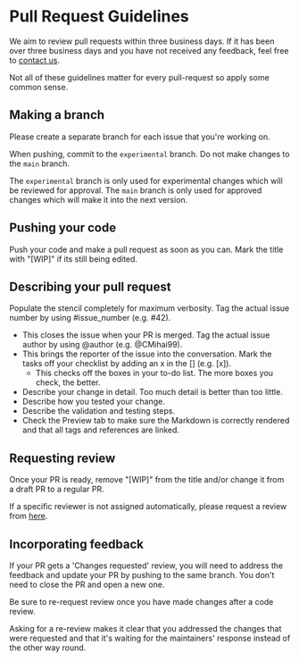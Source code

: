 <!-- SPDX-License-Identifier: MIT -->

# Pull Request Guidelines

We aim to review pull requests within three business days.
If it has been over three business days and you have not received any feedback, feel free to
[contact us](mailto:androteamfaq@gmail.com?subject=In%20regard%20with%20pull%20requests&body=Hey%20Fyndro%2C%20I%20am%20contacting%20you%20in%20regard%20with%20pull%20requests.%0D%0A%0D%0ABest%20wishes%2C%0D%0AYOUR%20NAME).

Not all of these guidelines matter for every pull-request so apply some common sense.

## Making a branch

Please create a separate branch for each issue that you're working on.

When pushing, commit to the ``experimental`` branch.
Do not make changes to the ``main`` branch.

The ``experimental`` branch is only used for experimental
changes which will be reviewed for approval.
The ``main`` branch is only used for approved changes
which will make it into the next version.

## Pushing your code

Push your code and make a pull request as soon as you can.
Mark the title with "[WIP]" if its still being edited.

## Describing your pull request

Populate the stencil completely for maximum verbosity.
Tag the actual issue number by using #issue_number (e.g. #42).
- This closes the issue when your PR is merged.
  Tag the actual issue author by using @author (e.g. @CMihai99).
- This brings the reporter of the issue into the conversation.
  Mark the tasks off your checklist by adding an x in the [] (e.g. [x]).
  - This checks off the boxes in your to-do list. The more boxes you check, the better.
- Describe your change in detail. Too much detail is better than too little.
- Describe how you tested your change.
- Describe the validation and testing steps.
- Check the Preview tab to make sure the Markdown is correctly rendered
  and that all tags and references are linked.

## Requesting review

Once your PR is ready, remove "[WIP]" from the title
and/or change it from a draft PR to a regular PR.

If a specific reviewer is not assigned automatically, please request a review from
[here](https://github.com/CMihai99/fyndro/blob/main/MAINTAINERS.md).

## Incorporating feedback

If your PR gets a 'Changes requested' review, you will need
to address the feedback and update your PR by pushing to the same branch.
You don't need to close the PR and open a new one.

Be sure to re-request review once you have made changes after a code review.

Asking for a re-review makes it clear that you addressed the changes that were requested
and that it's waiting for the maintainers' response instead of the other way round.